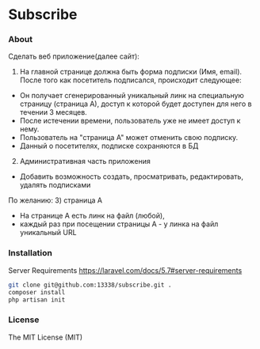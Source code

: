 # Subscribe

### About
Сделать веб приложение(далее сайт):
1) На главной странице должна быть форма подписки (Имя, email).
После того как посетитель подписался, происходит следующее:
- Он получает сгенерированный уникальный линк на специальную страницу (страница А), доступ к которой будет доступен для него в течении 3 месяцев.
- После истечении времени, пользователь уже не имеет доступ к нему.
- Пользователь на "страница А" может отменить свою подписку. 
- Данный о посетителях, подписке сохраняются в БД

2) Административная часть приложения
- Добавить возможность создать, просматривать, редактировать, удалять подписками 

По желанию:
3) страница А
- На странице А есть линк на файл (любой), 
- каждый раз при посещении страницы А - у линка на файл уникальный URL

### Installation
Server Requirements
https://laravel.com/docs/5.7#server-requirements

```bash
git clone git@github.com:13338/subscribe.git .
composer install
php artisan init
```

### License

The MIT License (MIT)

